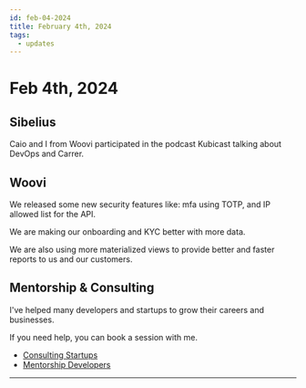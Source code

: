 ```yaml
---
id: feb-04-2024
title: February 4th, 2024
tags:
  - updates
---
```


# Feb 4th, 2024

## Sibelius

Caio and I from Woovi participated in the podcast Kubicast talking about DevOps and Carrer.

## Woovi

We released some new security features like: mfa using TOTP, and IP allowed list for the API.

We are making our onboarding and KYC better with more data.

We are also using more materialized views to provide better and faster reports to us and our customers.

## Mentorship & Consulting

I've helped many developers and startups to grow their careers and businesses.

If you need help, you can book a session with me.

- [Consulting Startups](../../../paid-consulting-startups.mdx)
- [Mentorship Developers](../../../paid-mentorship-developers.mdx)

---
